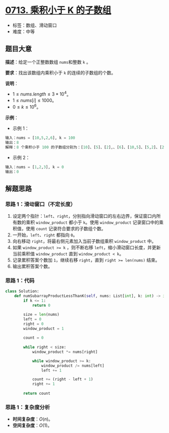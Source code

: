 # [0713. 乘积小于 K 的子数组](https://leetcode.cn/problems/subarray-product-less-than-k/)

- 标签：数组、滑动窗口
- 难度：中等

## 题目大意

**描述**：给定一个正整数数组 `nums`和整数 `k` 。

**要求**：找出该数组内乘积小于 `k` 的连续的子数组的个数。

**说明**：

- $1 \le nums.length \le 3 * 10^4$。
- $1 \le nums[i] \le 1000$。
- $0 \le k \le 10^6$。

**示例**：

- 示例 1：

```Python
输入：nums = [10,5,2,6], k = 100
输出：8
解释：8 个乘积小于 100 的子数组分别为：[10]、[5]、[2],、[6]、[10,5]、[5,2]、[2,6]、[5,2,6]。需要注意的是 [10,5,2] 并不是乘积小于 100 的子数组。
```

- 示例 2：

```Python
输入：nums = [1,2,3], k = 0
输出：0
```

## 解题思路

### 思路 1：滑动窗口（不定长度）

1. 设定两个指针：`left`、`right`，分别指向滑动窗口的左右边界，保证窗口内所有数的乘积 `window_product` 都小于 `k`。使用 `window_product` 记录窗口中的乘积值，使用 `count` 记录符合要求的子数组个数。
2. 一开始，`left`、`right` 都指向 `0`。
3. 向右移动 `right`，将最右侧元素加入当前子数组乘积 `window_product` 中。
4. 如果 `window_product >= k` ，则不断右移 `left`，缩小滑动窗口长度，并更新当前乘积值 `window_product`  直到 `window_product < k`。
5. 记录累积答案个数加 `1`，继续右移 `right`，直到 `right >= len(nums)` 结束。
6. 输出累积答案个数。

### 思路 1：代码

```Python
class Solution:
    def numSubarrayProductLessThanK(self, nums: List[int], k: int) -> int:
        if k <= 1:
            return 0

        size = len(nums)
        left = 0
        right = 0
        window_product = 1
        
        count = 0
        
        while right < size:
            window_product *= nums[right]

            while window_product >= k:
                window_product /= nums[left]
                left += 1

            count += (right - left + 1)
            right += 1
            
        return count
```

### 思路 1：复杂度分析

- **时间复杂度**：$O(n)$。
- **空间复杂度**：$O(1)$。


